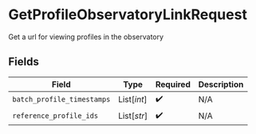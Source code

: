 # GetProfileObservatoryLinkRequest

Get a url for viewing profiles in the observatory


## Fields

| Field                      | Type                       | Required                   | Description                |
| -------------------------- | -------------------------- | -------------------------- | -------------------------- |
| `batch_profile_timestamps` | List[*int*]                | :heavy_check_mark:         | N/A                        |
| `reference_profile_ids`    | List[*str*]                | :heavy_check_mark:         | N/A                        |